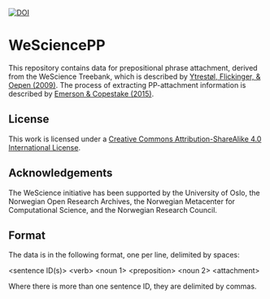 [![DOI](https://zenodo.org/badge/20269/guyemerson/WeSciencePP.svg)](https://zenodo.org/badge/latestdoi/20269/guyemerson/WeSciencePP)

# WeSciencePP
This repository contains data for prepositional phrase attachment, derived from the WeScience Treebank, which is described by [Ytrestøl, Flickinger, & Oepen (2009)](http://www.delph-in.net/wescience/tlt09.pdf).  The process of extracting PP-attachment information is described by [Emerson & Copestake (2015)](http://iwcs2015.github.io/static/proceedings/main/pdf/IWCS201501.pdf).

## License
This work is licensed under a [Creative Commons Attribution-ShareAlike 4.0 International License](http://creativecommons.org/licenses/by-sa/4.0/legalcode).

## Acknowledgements
The WeScience initiative has been supported by the University of Oslo, the Norwegian Open Research Archives, the Norwegian Metacenter for Computational Science, and the Norwegian Research Council.

## Format
The data is in the following format, one per line, delimited by spaces:

&lt;sentence ID(s)> &lt;verb> &lt;noun 1> &lt;preposition> &lt;noun 2> &lt;attachment>

Where there is more than one sentence ID, they are delimited by commas.

